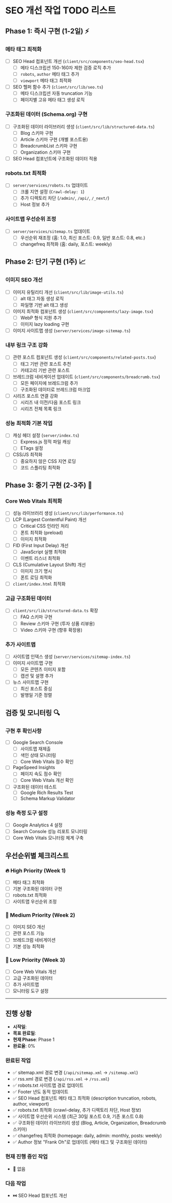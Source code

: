 
# SEO 개선 작업 TODO 리스트

## Phase 1: 즉시 구현 (1-2일) ⚡

### 메타 태그 최적화
- [ ] SEO Head 컴포넌트 개선 (`client/src/components/seo-head.tsx`)
  - [ ] 메타 디스크립션 150-160자 제한 검증 로직 추가
  - [ ] `robots`, `author` 메타 태그 추가
  - [ ] `viewport` 메타 태그 최적화
- [ ] SEO 헬퍼 함수 추가 (`client/src/lib/seo.ts`)
  - [ ] 메타 디스크립션 자동 truncation 기능
  - [ ] 페이지별 고유 메타 태그 생성 로직

### 구조화된 데이터 (Schema.org) 구현
- [ ] 구조화된 데이터 라이브러리 생성 (`client/src/lib/structured-data.ts`)
  - [ ] Blog 스키마 구현
  - [ ] Article 스키마 구현 (개별 포스트용)
  - [ ] BreadcrumbList 스키마 구현
  - [ ] Organization 스키마 구현
- [ ] SEO Head 컴포넌트에 구조화된 데이터 적용

### robots.txt 최적화
- [ ] `server/services/robots.ts` 업데이트
  - [ ] 크롤 지연 설정 (`Crawl-delay: 1`)
  - [ ] 추가 디렉토리 차단 (`/admin/`, `/api/`, `/_next/`)
  - [ ] Host 정보 추가

### 사이트맵 우선순위 조정
- [ ] `server/services/sitemap.ts` 업데이트
  - [ ] 우선순위 재조정 (홈: 1.0, 최신 포스트: 0.9, 일반 포스트: 0.8, etc.)
  - [ ] changefreq 최적화 (홈: daily, 포스트: weekly)

## Phase 2: 단기 구현 (1주) 📈

### 이미지 SEO 개선
- [ ] 이미지 유틸리티 개선 (`client/src/lib/image-utils.ts`)
  - [ ] alt 태그 자동 생성 로직
  - [ ] 파일명 기반 alt 태그 생성
- [ ] 이미지 최적화 컴포넌트 생성 (`client/src/components/lazy-image.tsx`)
  - [ ] WebP 형식 지원 추가
  - [ ] 이미지 lazy loading 구현
- [ ] 이미지 사이트맵 생성 (`server/services/image-sitemap.ts`)

### 내부 링크 구조 강화
- [ ] 관련 포스트 컴포넌트 생성 (`client/src/components/related-posts.tsx`)
  - [ ] 태그 기반 관련 포스트 추천
  - [ ] 카테고리 기반 관련 포스트
- [ ] 브레드크럼 네비게이션 업데이트 (`client/src/components/breadcrumb.tsx`)
  - [ ] 모든 페이지에 브레드크럼 추가
  - [ ] 구조화된 데이터로 브레드크럼 마크업
- [ ] 시리즈 포스트 연결 강화
  - [ ] 시리즈 내 이전/다음 포스트 링크
  - [ ] 시리즈 전체 목록 링크

### 성능 최적화 기본 작업
- [ ] 캐싱 헤더 설정 (`server/index.ts`)
  - [ ] Express.js 정적 파일 캐싱
  - [ ] ETags 설정
- [ ] CSS/JS 최적화
  - [ ] 중요하지 않은 CSS 지연 로딩
  - [ ] 코드 스플리팅 최적화

## Phase 3: 중기 구현 (2-3주) 🚀

### Core Web Vitals 최적화
- [ ] 성능 라이브러리 생성 (`client/src/lib/performance.ts`)
- [ ] LCP (Largest Contentful Paint) 개선
  - [ ] Critical CSS 인라인 처리
  - [ ] 폰트 최적화 (preload)
  - [ ] 이미지 최적화
- [ ] FID (First Input Delay) 개선
  - [ ] JavaScript 실행 최적화
  - [ ] 이벤트 리스너 최적화
- [ ] CLS (Cumulative Layout Shift) 개선
  - [ ] 이미지 크기 명시
  - [ ] 폰트 로딩 최적화
- [ ] `client/index.html` 최적화

### 고급 구조화된 데이터
- [ ] `client/src/lib/structured-data.ts` 확장
  - [ ] FAQ 스키마 구현
  - [ ] Review 스키마 구현 (투자 상품 리뷰용)
  - [ ] Video 스키마 구현 (향후 확장용)

### 추가 사이트맵
- [ ] 사이트맵 인덱스 생성 (`server/services/sitemap-index.ts`)
- [ ] 이미지 사이트맵 구현
  - [ ] 모든 콘텐츠 이미지 포함
  - [ ] 캡션 및 설명 추가
- [ ] 뉴스 사이트맵 구현
  - [ ] 최신 포스트 중심
  - [ ] 발행일 기준 정렬

## 검증 및 모니터링 🔍

### 구현 후 확인사항
- [ ] Google Search Console
  - [ ] 사이트맵 재제출
  - [ ] 색인 상태 모니터링
  - [ ] Core Web Vitals 점수 확인
- [ ] PageSpeed Insights
  - [ ] 페이지 속도 점수 확인
  - [ ] Core Web Vitals 개선 확인
- [ ] 구조화된 데이터 테스트
  - [ ] Google Rich Results Test
  - [ ] Schema Markup Validator

### 성능 측정 도구 설정
- [ ] Google Analytics 4 설정
- [ ] Search Console 성능 리포트 모니터링
- [ ] Core Web Vitals 모니터링 체계 구축

## 우선순위별 체크리스트

### 🔥 High Priority (Week 1)
- [ ] 메타 태그 최적화
- [ ] 기본 구조화된 데이터 구현
- [ ] robots.txt 최적화
- [ ] 사이트맵 우선순위 조정

### 🔶 Medium Priority (Week 2)
- [ ] 이미지 SEO 개선
- [ ] 관련 포스트 기능
- [ ] 브레드크럼 네비게이션
- [ ] 기본 성능 최적화

### 🔵 Low Priority (Week 3)
- [ ] Core Web Vitals 개선
- [ ] 고급 구조화된 데이터
- [ ] 추가 사이트맵
- [ ] 모니터링 도구 설정

---

## 진행 상황

- **시작일**: 
- **목표 완료일**: 
- **현재 Phase**: Phase 1
- **완료율**: 0%

### 완료된 작업
- ✅ sitemap.xml 경로 변경 (`/api/sitemap.xml` → `/sitemap.xml`)
- ✅ rss.xml 경로 변경 (`/api/rss.xml` → `/rss.xml`)
- ✅ robots.txt 사이트맵 경로 업데이트
- ✅ Footer 년도 동적 업데이트
- ✅ SEO Head 컴포넌트 메타 태그 최적화 (description truncation, robots, author, viewport)
- ✅ robots.txt 최적화 (crawl-delay, 추가 디렉토리 차단, Host 정보)
- ✅ 사이트맵 우선순위 시스템 (최근 30일 포스트 0.9, 기존 포스트 0.8)
- ✅ 구조화된 데이터 라이브러리 생성 (Blog, Article, Organization, Breadcrumb 스키마)
- ✅ changefreq 최적화 (homepage: daily, admin: monthly, posts: weekly)
- ✅ Author 정보 "Frank Oh"로 업데이트 (메타 태그 및 구조화된 데이터)

### 현재 진행 중인 작업
- 🔄 없음

### 다음 작업
- ⏭️ SEO Head 컴포넌트 개선
